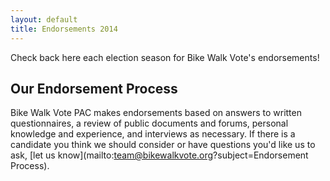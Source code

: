 ```yaml
---
layout: default
title: Endorsements 2014
---
```

Check back here each election season for Bike Walk Vote's endorsements!

## Our Endorsement Process

Bike Walk Vote PAC makes endorsements based on answers to written
questionnaires, a review of public documents and forums, personal knowledge
and experience, and interviews as necessary.  If there is a candidate you think
we should consider or have questions you'd like us to ask,
[let us know](mailto:team@bikewalkvote.org?subject=Endorsement Process).

